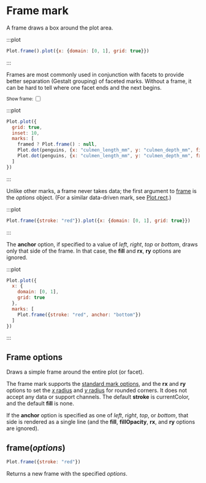 <script setup>

import * as Plot from "@observablehq/plot";
import * as d3 from "d3";
import {ref} from "vue";
import penguins from "../data/penguins.ts";

const framed = ref(true);

</script>

# Frame mark

A frame draws a box around the plot area.

:::plot
```js
Plot.frame().plot({x: {domain: [0, 1], grid: true}})
```
:::

Frames are most commonly used in conjunction with facets to provide better separation (Gestalt grouping) of faceted marks. Without a frame, it can be hard to tell where one facet ends and the next begins.

<p>
  <label style="font-size: smaller; color: var(--vp-c-text-2); display: flex; align-items: center;">
    Show frame:
    <input style="margin: 0 0.5em !important; all: revert;" type="checkbox" v-model="framed">
  </label>
</p>

:::plot
```js
Plot.plot({
  grid: true,
  inset: 10,
  marks: [
    framed ? Plot.frame() : null,
    Plot.dot(penguins, {x: "culmen_length_mm", y: "culmen_depth_mm", fill: "#eee"}),
    Plot.dot(penguins, {x: "culmen_length_mm", y: "culmen_depth_mm", fx: "species"})
  ]
})
```
:::

Unlike other marks, a frame never takes data; the first argument to [frame](#frame-options-1) is the *options* object. (For a similar data-driven mark, see [Plot.rect](./rect.md).)

:::plot
```js
Plot.frame({stroke: "red"}).plot({x: {domain: [0, 1], grid: true}})
```
:::

The **anchor** option, if specified to a value of *left*, *right*, *top* or *bottom*, draws only that side of the frame. In that case, the **fill** and **rx**, **ry** options are ignored.

:::plot
```js
Plot.plot({
  x: {
    domain: [0, 1],
    grid: true
  },
  marks: [
    Plot.frame({stroke: "red", anchor: "bottom"})
  ]
})
```
:::

## Frame options

Draws a simple frame around the entire plot (or facet).

The frame mark supports the [standard mark options](#marks), and the **rx** and **ry** options to set the [*x* radius](https://developer.mozilla.org/en-US/docs/Web/SVG/Attribute/rx) and [*y* radius](https://developer.mozilla.org/en-US/docs/Web/SVG/Attribute/ry) for rounded corners. It does not accept any data or support channels. The default **stroke** is currentColor, and the default **fill** is none.

If the **anchor** option is specified as one of *left*, *right*, *top*, or *bottom*, that side is rendered as a single line (and the **fill**, **fillOpacity**, **rx**, and **ry** options are ignored).

## frame(*options*)

```js
Plot.frame({stroke: "red"})
```

Returns a new frame with the specified *options*.
